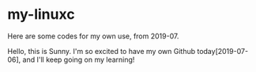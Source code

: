 # my-linuxc
Here are some codes for my own use, from 2019-07.

Hello, this is Sunny. I'm so excited to have my own Github today[2019-07-06], and I'll keep going on my learning!
